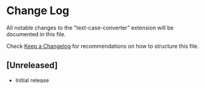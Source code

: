 # Change Log

All notable changes to the "text-case-converter" extension will be documented in this file.

Check [Keep a Changelog](http://keepachangelog.com/) for recommendations on how to structure this file.

## [Unreleased]

- Initial release